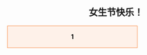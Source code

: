## <center>女生节快乐！</center>



<html>
<head>
<title>1</title>
<style>
#text {
border: 1px solid #FA9150;
width: 300px;
background: #FEF1E9;
color: #000000;
line-height: 50px;
text-align: center;
font-size: 14px;
font-weight: bold;
}
</style>
<script>
  <center>
function content() {
var butong_net = new Array('我是你的蛙儿子，照片每天寄给妈','女神节快乐','今年横幅特别小，钱都拿去买礼物了','欢迎关注材51公众号“材吾伊”，祝你有个美白的容颜','我是个野路子，偏偏被你制服','我喜欢你呢','这是一个表白'); 
var butong_net2 = Math.floor(Math.random() * butong_net.length); 
var text = document.getElementById("text");
text.firstChild.nodeValue = butong_net[butong_net2];
}
window.onload = content;
    </center>
</script>
</head>
<body>
<p id="text">1</p>
</body>
</html>

